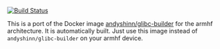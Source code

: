[![Build Status](https://armdrone.strahlungsfrei.de/api/badges/armhf-docker-library/glibc-builder/status.svg)](https://armdrone.strahlungsfrei.de/armhf-docker-library/glibc-builder)

This is a port of the Docker image [andyshinn/glibc-builder](https://github.com/andyshinn/glibc-builder) for the armhf architecture. It is automatically built. Just use this image instead of `andyshinn/glibc-builder` on your armhf device.
